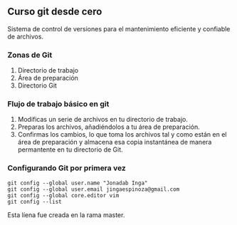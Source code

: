 ## Curso git desde cero
Sistema de control de versiones para el mantenimiento eficiente y confiable de archivos.	

### Zonas de Git
1. Directorio de trabajo
2. Área de preparación
3. Directorio Git

### Flujo de trabajo básico en git
1. Modificas un serie de archivos en tu directorio de trabajo.
2. Preparas los archivos, añadiéndolos a tu área de preparación.
3. Confirmas los cambios, lo que toma los archivos tal y como están en el área de preparación y almacena esa copia instantánea de manera permantente en tu directorio de Git.

### Configurando Git por primera vez
```
git config --global user.name "Jonadab Inga"
git config --global user.email jingaespinoza@gmail.com
git config --global core.editor vim
git config --list
```

Esta líena fue creada en la rama master.